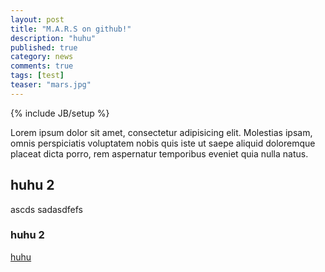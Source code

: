 ```yaml
---
layout: post
title: "M.A.R.S on github!"
description: "huhu"
published: true
category: news
comments: true
tags: [test]
teaser: "mars.jpg"
---
```

{% include JB/setup %}

Lorem ipsum dolor sit amet, consectetur adipisicing elit. Molestias ipsam, omnis perspiciatis voluptatem nobis quis iste ut saepe aliquid doloremque placeat dicta porro, rem aspernatur temporibus eveniet quia nulla natus.

<!--more-->


## huhu 2

ascds
sadasdfefs

### huhu 2

[huhu](http://www.google.de)
